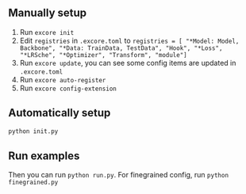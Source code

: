 ## Manually setup

1. Run `excore init`
2. Edit `registries` in `.excore.toml` to `registries = [ "*Model: Model, Backbone", "*Data: TrainData, TestData", "Hook", "*Loss", "*LRSche", "*Optimizer", "Transform", "module"]`
3. Run `excore update`, you can see some config items are updated in `.excore.toml`
4. Run `excore auto-register`
5. Run `excore config-extension`

## Automatically setup
```bash
python init.py
```

## Run examples

Then you can run `python run.py`. For finegrained config, run `python finegrained.py`
